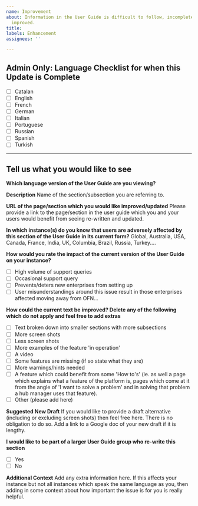 ```yaml
---
name: Improvement
about: Information in the User Guide is difficult to follow, incomplete or could be
  improved.
title: 
labels: Enhancement
assignees: ''

---
```


## Admin Only: Language Checklist for when this Update is Complete
- [ ] Catalan
- [ ] English
- [ ] French
- [ ] German
- [ ] Italian
- [ ] Portuguese
- [ ] Russian
- [ ] Spanish
- [ ] Turkish

----------------------------------------------------------------------------------------------------------------
## Tell us what you would like to see

**Which language version of the User Guide are you viewing?**


**Description**
Name of the section/subsection you are referring to. 

**URL of the page/section which you would like improved/updated**
Please provide a link to the page/section in the user guide which you and your users would benefit from seeing re-written and updated.

**In which instance(s) do you know that users are adversely affected by this section of the User Guide in its current form?**
Global, Australia, USA, Canada, France, India, UK, Columbia, Brazil, Russia, Turkey....

**How would you rate the impact of the current version of the User Guide on your instance?**
- [ ] High volume of support queries 
- [ ] Occasional support query
- [ ] Prevents/deters new enterprises from setting up
- [ ] User misunderstandings around this issue result in those enterprises affected moving away from OFN...

**How could the current text be improved?  Delete any of the following which do not apply and feel free to add extras**
- [ ] Text broken down into smaller sections with more subsections
- [ ] More screen shots
- [ ] Less screen shots
- [ ] More examples of the feature 'in operation'
- [ ] A video
- [ ] Some features are missing (if so state what they are)
- [ ] More warnings/hints needed
- [ ] A feature which could benefit from some 'How to's' (ie. as well a page which explains what a feature of the platform is, pages which come at it from the angle of 'I want to solve a problem' and in solving that problem a hub manager uses that feature).
- [ ] Other (please add here)

**Suggested New Draft**
If you would like to provide a draft alternative (including or excluding screen shots) then feel free here. There is no obligation to do so.
Add a link to a Google doc of your new draft if it is lengthy.

**I would like to be part of a larger User Guide group who re-write this section**
- [ ] Yes
- [ ] No

**Additional Context**
Add any extra information here. If this affects your instance but not all instances which speak the same language as you, then adding in some context about how important the issue is for you is really helpful.

